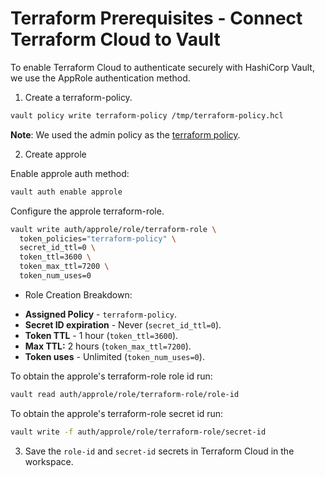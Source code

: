 # Terraform Prerequisites - Connect Terraform Cloud to Vault

To enable Terraform Cloud to authenticate securely with HashiCorp Vault, we use the AppRole authentication method. 

1. Create a terraform-policy.

```bash
vault policy write terraform-policy /tmp/terraform-policy.hcl
```

**Note**: We used the admin policy as the [terraform policy](../terraform/terraform-policy.hcl).

2. Create approle 

Enable approle auth method:

```bash
vault auth enable approle
```

Configure the approle terraform-role.

```bash
vault write auth/approle/role/terraform-role \
  token_policies="terraform-policy" \
  secret_id_ttl=0 \
  token_ttl=3600 \
  token_max_ttl=7200 \
  token_num_uses=0
```

- Role Creation Breakdown:
* **Assigned Policy** - `terraform-policy`.  
* **Secret ID expiration** - Never (`secret_id_ttl=0`).  
* **Token TTL** - 1 hour (`token_ttl=3600`).
* **Max TTL:** 2 hours (`token_max_ttl=7200`).  
* **Token uses** - Unlimited (`token_num_uses=0`).  

To obtain the approle's terraform-role role id run:

```bash
vault read auth/approle/role/terraform-role/role-id
```

To obtain the approle's terraform-role secret id run:

```bash
vault write -f auth/approle/role/terraform-role/secret-id
```


3. Save the `role-id` and `secret-id` secrets in Terraform Cloud in the workspace.